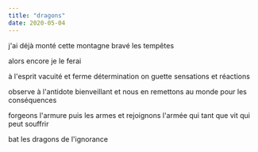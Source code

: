 ```yaml
---
title: "dragons"
date: 2020-05-04
---
```


j'ai déjà monté cette montagne
bravé les tempêtes

alors encore je le ferai

à l'esprit vacuité et ferme détermination
on guette sensations et réactions

observe à l'antidote bienveillant
et nous en remettons au monde pour les conséquences

forgeons l'armure puis les armes et rejoignons l'armée
qui tant que vit qui peut souffrir

bat les dragons de l'ignorance
